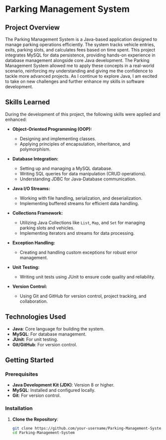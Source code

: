# Parking Management System

## Project Overview
The Parking Management System is a Java-based application designed to manage parking operations efficiently. The system tracks vehicle entries, exits, parking slots, and calculates fees based on time spent. This project integrates MySQL for data persistence, providing hands-on experience in database management alongside core Java development.
The Parking Management System allowed me to apply these concepts in a real-world scenario, reinforcing my understanding and giving me the confidence to tackle more advanced projects. As I continue to explore Java, I am excited to take on new challenges and further enhance my skills in software development.

## Skills Learned
During the development of this project, the following skills were applied and enhanced:

- **Object-Oriented Programming (OOP):**
  - Designing and implementing classes.
  - Applying principles of encapsulation, inheritance, and polymorphism.

- **Database Integration:**
  - Setting up and managing a MySQL database.
  - Writing SQL queries for data manipulation (CRUD operations).
  - Understanding JDBC for Java-Database communication.

- **Java I/O Streams:**
  - Working with file handling, serialization, and deserialization.
  - Implementing buffered streams for efficient data handling.

- **Collections Framework:**
  - Utilizing Java Collections like `List`, `Map`, and `Set` for managing parking slots and vehicles.
  - Implementing iterators and streams for data processing.

- **Exception Handling:**
  - Creating and handling custom exceptions for robust error management.

- **Unit Testing:**
  - Writing unit tests using JUnit to ensure code quality and reliability.

- **Version Control:**
  - Using Git and GitHub for version control, project tracking, and collaboration.

## Technologies Used
- **Java**: Core language for building the system.
- **MySQL**: For database management.
- **JUnit**: For unit testing.
- **Git/GitHub**: For version control.

## Getting Started

### Prerequisites
- **Java Development Kit (JDK)**: Version 8 or higher.
- **MySQL**: Installed and configured locally.
- **Git**: For version control.

### Installation

1. **Clone the Repository**:
   ```bash
   git clone https://github.com/your-username/Parking-Management-System.git
   cd Parking-Management-System
